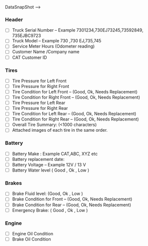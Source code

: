 
DataSnapShot --> 

### Header
- [ ] Truck Serial Number – Example 7301234,730EJ73245,73592849, 735EJBC9723
- [ ] Truck Model – Example 730 ,730 EJ,735,745
- [ ] Service Meter Hours (Odometer reading)
- [ ] Customer Name /Company name
- [ ] CAT Customer ID

### Tires
- [ ] Tire Pressure for Left Front
- [ ] Tire Pressure for Right Front
- [ ] Tire Condition for Left Front – (Good, Ok, Needs Replacement)
- [ ] Tire Condition for Right Front – (Good, Ok, Needs Replacement)
- [ ] Tire Pressure for Left Rear
- [ ] Tire Pressure for Right Rear
- [ ] Tire Condition for Left Rear – (Good, Ok, Needs Replacement)
- [ ] Tire Condition for Right Rear – (Good, Ok, Needs Replacement)
- [ ] Overall Tire Summary: (<1000 characters)
- [ ] Attached images of each tire in the same order.

### Battery 
- [ ] Battery Make : Example CAT,ABC, XYZ etc
- [ ] Battery replacement date:
- [ ] Battery Voltage – Example 12V / 13 V
- [ ] Battery Water level ( Good , Ok , Low )

### Brakes 
- [ ] Brake Fluid level: (Good, Ok , Low )
- [ ] Brake Condition for Front – (Good, Ok, Needs Replacement)
- [ ] Brake Condition for Rear – (Good, Ok, Needs Replacement)
- [ ] Emergency Brake: ( Good , Ok , Low )

### Engine
- [ ] Engine Oil Condition
- [ ] Brake Oil Condition